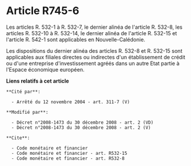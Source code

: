 # Article R745-6

Les articles R. 532-1 à R. 532-7, le dernier alinéa de l'article R. 532-8, les articles R. 532-10 à R. 532-14, le dernier
alinéa de l'article R. 532-15 et l'article R. 542-1 sont applicables en Nouvelle-Calédonie. 

Les dispositions du dernier alinéa des articles R. 532-8 et R. 532-15 sont applicables aux filiales directes ou indirectes
d'un établissement de crédit ou d'une entreprise d'investissement agréés dans un autre Etat partie à l'Espace économique
européen.

**Liens relatifs à cet article**

	**Cité par**:

	  - Arrêté du 12 novembre 2004 - art. 311-7 (V)

	**Modifié par**:

	  - Décret n°2008-1473 du 30 décembre 2008 - art. 2 (VD)
	  - Décret n°2008-1473 du 30 décembre 2008 - art. 2 (V)

	**Cite**:

	  - Code monétaire et financier
	  - Code monétaire et financier - art. R532-15
	  - Code monétaire et financier - art. R532-8
